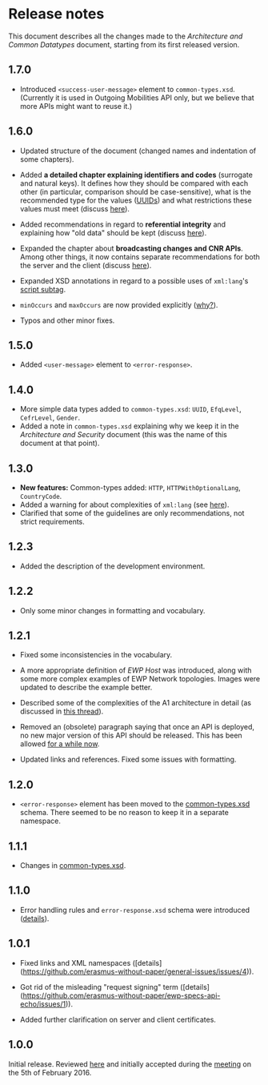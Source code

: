 Release notes
=============

This document describes all the changes made to the *Architecture and Common
Datatypes* document, starting from its first released version.


1.7.0
-----

* Introduced `<success-user-message>` element to `common-types.xsd`. (Currently
  it is used in Outgoing Mobilities API only, but we believe that more APIs
  might want to reuse it.)


1.6.0
-----

* Updated structure of the document (changed names and indentation of some
  chapters).

* Added **a detailed chapter explaining identifiers and codes** (surrogate and
  natural keys). It defines how they should be compared with each other (in
  particular, comparison should be case-sensitive), what is the recommended
  type for the values
  ([UUIDs](https://github.com/erasmus-without-paper/general-issues/issues/10#issuecomment-280311729))
  and what restrictions these values must meet (discuss
  [here](https://github.com/erasmus-without-paper/general-issues/issues/23)).

* Added recommendations in regard to **referential integrity** and explaining
  how "old data" should be kept (discuss
  [here](https://github.com/erasmus-without-paper/general-issues/issues/20)).

* Expanded the chapter about **broadcasting changes and CNR APIs**. Among other
  things, it now contains separate recommendations for both the server and the
  client (discuss
  [here](https://github.com/erasmus-without-paper/ewp-specs-architecture/issues/19)).

* Expanded XSD annotations in regard to a possible uses of `xml:lang`'s [script
  subtag](https://en.wikipedia.org/wiki/ISO_15924).

* `minOccurs` and `maxOccurs` are now provided explicitly
  ([why?](https://github.com/erasmus-without-paper/general-issues/issues/22)).

* Typos and other minor fixes.


1.5.0
-----

* Added `<user-message>` element to `<error-response>`.


1.4.0
-----

* More simple data types added to `common-types.xsd`: `UUID`, `EfqLevel`,
  `CefrLevel`, `Gender`.
* Added a note in `common-types.xsd` explaining why we keep it in the
  *Architecture and Security* document (this was the name of this document at
  that point).


1.3.0
-----

* **New features:** Common-types added: `HTTP`, `HTTPWithOptionalLang`,
  `CountryCode`.
* Added a warning for about complexities of `xml:lang` (see
  [here](https://github.com/erasmus-without-paper/ewp-specs-architecture/issues/11)).
* Clarified that some of the guidelines are only recommendations, not strict
  requirements.


1.2.3
-----

* Added the description of the development environment.


1.2.2
-----

* Only some minor changes in formatting and vocabulary.


1.2.1
-----

* Fixed some inconsistencies in the vocabulary.

* A more appropriate definition of *EWP Host* was introduced, along with some
  more complex examples of EWP Network topologies. Images were updated to
  describe the example better.

* Described some of the complexities of the A1 architecture in detail (as
  discussed in
  [this thread](https://github.com/erasmus-without-paper/ewp-specs-api-echo/issues/3)).

* Removed an (obsolete) paragraph saying that once an API is deployed, no new
  major version of this API should be released. This has been allowed [for a
  while now](https://github.com/erasmus-without-paper/ewp-specs-architecture/issues/6).

* Updated links and references. Fixed some issues with formatting.


1.2.0
-----

* `<error-response>` element has been moved to the
  [common-types.xsd](common-types.xsd)  schema. There seemed to be no reason to
  keep it in a separate namespace.


1.1.1
-----

* Changes in [common-types.xsd](common-types.xsd).


1.1.0
-----

* Error handling rules and `error-response.xsd` schema were introduced
  ([details](https://github.com/erasmus-without-paper/ewp-specs-architecture/issues/7)).


1.0.1
-----

* Fixed links and XML namespaces
  ([details] (https://github.com/erasmus-without-paper/general-issues/issues/4)).

* Got rid of the misleading "request signing" term
  ([details] (https://github.com/erasmus-without-paper/ewp-specs-api-echo/issues/1)).

* Added further clarification on server and client certificates.


1.0.0
-----

Initial release. Reviewed
[here](https://github.com/erasmus-without-paper/ewp-specs-architecture/pull/1/files)
and initially accepted during the
[meeting](https://github.com/erasmus-without-paper/general-issues/issues/3)
on the 5th of February 2016.
